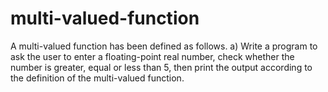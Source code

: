 # multi-valued-function
A multi-valued function has been defined as follows. a) Write a program to ask the user  to enter a floating-point real number, check whether the number is greater, equal or less than 5,  then print the output according to the definition of the multi-valued function. 
